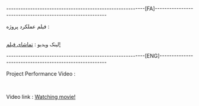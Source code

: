 
----------------------------------------------------------[FA]----------------------------------------------------------


فیلم عملکرد پروژه :
<br><br>



لینک ویدیو : <a href="https://drive.google.com/file/d/1J8cZ5bNqXfKxgMRsujJBjwVAtDwwCr9e/view">تماشای فیلم!</a>

----------------------------------------------------------[ENG]--------------------------------------------------------

Project Performance Video :


<br>

Video link : <a href="https://drive.google.com/file/d/1J8cZ5bNqXfKxgMRsujJBjwVAtDwwCr9e/view">Watching movie!</a>
